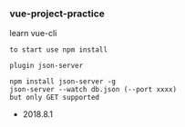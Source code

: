 ### vue-project-practice

learn vue-cli


```
to start use npm install

plugin json-server

npm install json-server -g
json-server --watch db.json (--port xxxx)
but only GET supported

```

- 2018.8.1